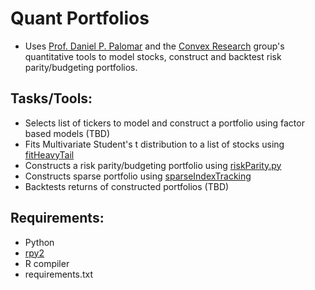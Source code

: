 # Quant Portfolios

- Uses [Prof. Daniel P. Palomar](https://github.com/dppalomar) and the [Convex Research](https://github.com/convexfi) group's quantitative tools to model stocks, construct and backtest risk parity/budgeting portfolios.

## Tasks/Tools:

- Selects list of tickers to model and construct a portfolio using factor based models (TBD)
- Fits Multivariate Student's t distribution to a list of stocks using [fitHeavyTail](https://github.com/convexfi/fitHeavyTail)
- Constructs a risk parity/budgeting portfolio using [riskParity.py](https://github.com/convexfi/riskparity.py)
- Constructs sparse portfolio using [sparseIndexTracking](https://github.com/dppalomar/sparseIndexTracking)
- Backtests returns of constructed portfolios (TBD)

## Requirements:

- Python
- [rpy2](https://github.com/rpy2/rpy2)
- R compiler
- requirements.txt
